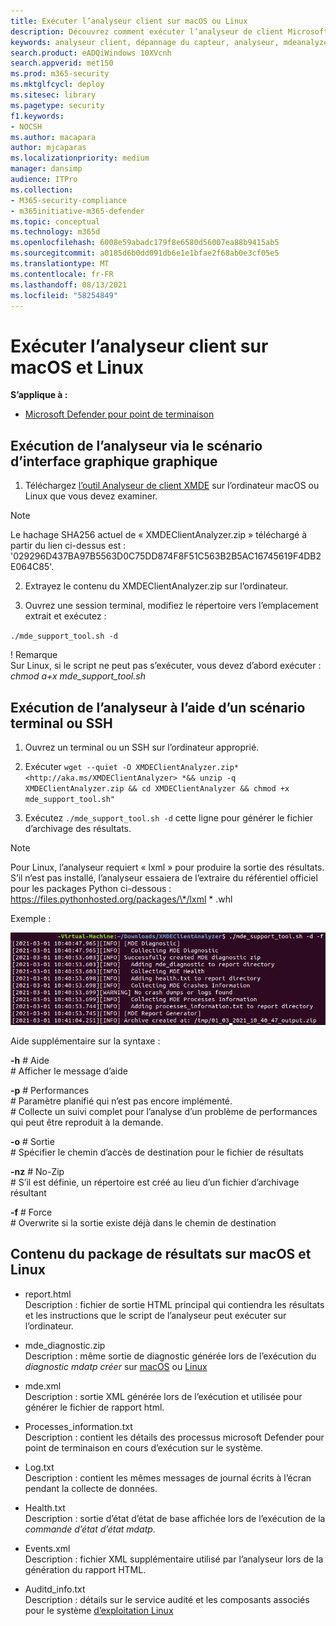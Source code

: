 ```yaml
---
title: Exécuter l’analyseur client sur macOS ou Linux
description: Découvrez comment exécuter l’analyseur de client Microsoft Defender pour Endpoint sur macOS ou Linux
keywords: analyseur client, dépannage du capteur, analyseur, mdeanalyzer, macos, linux, mdeanalyzer
search.product: eADQiWindows 10XVcnh
search.appverid: met150
ms.prod: m365-security
ms.mktglfcycl: deploy
ms.sitesec: library
ms.pagetype: security
f1.keywords:
- NOCSH
ms.author: macapara
author: mjcaparas
ms.localizationpriority: medium
manager: dansimp
audience: ITPro
ms.collection:
- M365-security-compliance
- m365initiative-m365-defender
ms.topic: conceptual
ms.technology: m365d
ms.openlocfilehash: 6008e59abadc179f8e6580d56007ea88b9415ab5
ms.sourcegitcommit: a0185d6b0dd091db6e1e1bfae2f68ab0e3cf05e5
ms.translationtype: MT
ms.contentlocale: fr-FR
ms.lasthandoff: 08/13/2021
ms.locfileid: "58254849"
---
```

#  <a name="run-the-client-analyzer-on-macos-and-linux"></a>Exécuter l’analyseur client sur macOS et Linux

**S’applique à :**
- [Microsoft Defender pour point de terminaison](https://go.microsoft.com/fwlink/p/?linkid=2146631)


## <a name="running-the-analyzer-through-gui-scenario"></a>Exécution de l’analyseur via le scénario d’interface graphique graphique

1.  Téléchargez [l’outil Analyseur de client XMDE](https://aka.ms/XMDEClientAnalyzer) sur l’ordinateur macOS ou Linux que vous devez examiner.
> [!NOTE]  
> Le hachage SHA256 actuel de « XMDEClientAnalyzer.zip » téléchargé à partir du lien ci-dessus est : '029296D437BA97B5563D0C75DD874F8F51C563B2B5AC16745619F4DB2E064C85'.

2.  Extrayez le contenu du XMDEClientAnalyzer.zip sur l’ordinateur.

3.  Ouvrez une session terminal, modifiez le répertoire vers l’emplacement extrait et exécutez :

`./mde_support_tool.sh -d`

! Remarque  
Sur Linux, si le script ne peut pas s’exécuter, vous devez d’abord exécuter :  
*chmod a+x mde_support_tool.sh*

## <a name="running-the-analyzer-using-a-terminal-or-ssh-scenario"></a>Exécution de l’analyseur à l’aide d’un scénario terminal ou SSH

1.  Ouvrez un terminal ou un SSH sur l’ordinateur approprié.

2.  Exécuter `wget --quiet -O XMDEClientAnalyzer.zip*
    <http://aka.ms/XMDEClientAnalyzer> *&& unzip -q XMDEClientAnalyzer.zip && cd
    XMDEClientAnalyzer && chmod +x mde_support_tool.sh"`

3.  Exécutez ` ./mde_support_tool.sh -d ` cette ligne pour générer le fichier d’archivage des résultats.

> [!NOTE]  
> Pour Linux, l’analyseur requiert « lxml » pour produire la sortie des résultats. S’il n’est pas installé, l’analyseur essaiera de l’extraire du référentiel officiel pour les packages Python ci-dessous :  
https://files.pythonhosted.org/packages/\*/lxml \* .whl

Exemple :  


![Image de l’exemple de ligne de commande](images/4ca188f6c457e335abe3c9ad3eddda26.png)

  
  
Aide supplémentaire sur la syntaxe :

**-h** \# Aide  
\# Afficher le message d’aide

**-p** \# Performances  
\# Paramètre planifié qui n’est pas encore implémenté.  
\# Collecte un suivi complet pour l’analyse d’un problème de performances qui peut être reproduit à la demande.

**-o** \# Sortie  
\# Spécifier le chemin d’accès de destination pour le fichier de résultats

**-nz** \# No-Zip  
\# S’il est définie, un répertoire est créé au lieu d’un fichier d’archivage résultant

**-f** \# Force  
\# Overwrite si la sortie existe déjà dans le chemin de destination

## <a name="result-package-contents-on-macos-and-linux"></a>Contenu du package de résultats sur macOS et Linux

-   report.html <br> Description : fichier de sortie HTML principal qui contiendra les résultats et les instructions que le script de l’analyseur peut exécuter sur l’ordinateur.

-   mde_diagnostic.zip <br> Description : même sortie de diagnostic générée lors de l’exécution du *diagnostic mdatp créer* sur [macOS](/windows/security/threat-protection/microsoft-defender-atp/mac-resources#collecting-diagnostic-information) ou [Linux](/windows/security/threat-protection/microsoft-defender-atp/linux-resources#collect-diagnostic-information)

-   mde.xml <br> Description : sortie XML générée lors de l’exécution et utilisée pour générer le fichier de rapport html.

-   Processes_information.txt <br> Description : contient les détails des processus microsoft Defender pour point de terminaison en cours d’exécution sur le système.

-   Log.txt <br> Description : contient les mêmes messages de journal écrits à l’écran pendant la collecte de données.

-   Health.txt <br> Description : sortie d’état d’état de base affichée lors de l’exécution de la *commande d’état d’état mdatp.*

-   Events.xml <br> Description : fichier XML supplémentaire utilisé par l’analyseur lors de la génération du rapport HTML.

-   Auditd_info.txt <br> Description : détails sur le service audité et les composants associés pour le système [d’exploitation Linux](/windows/security/threat-protection/microsoft-defender-atp/linux-support-events)
